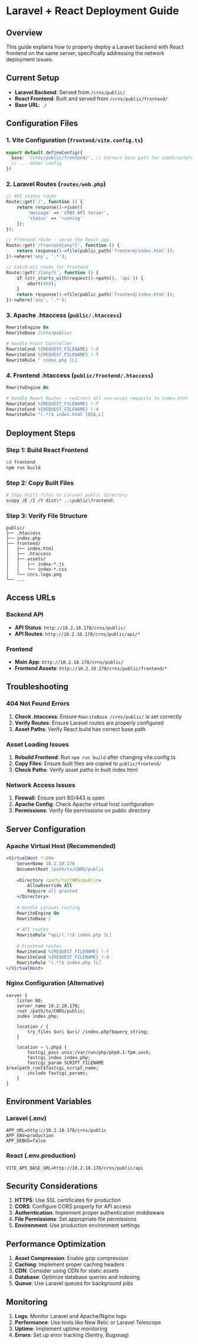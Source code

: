 # Laravel + React Deployment Guide

## Overview
This guide explains how to properly deploy a Laravel backend with React frontend on the same server, specifically addressing the network deployment issues.

## Current Setup
- **Laravel Backend**: Served from `/crns/public/`
- **React Frontend**: Built and served from `/crns/public/frontend/`
- **Base URL**: `
/`

## Configuration Files

### 1. Vite Configuration (`frontend/vite.config.ts`)
```typescript
export default defineConfig({
  base: '/crns/public/frontend/', // Correct base path for subdirectory
  // ... other config
})
```

### 2. Laravel Routes (`routes/web.php`)
```php
// API status route
Route::get('/', function () {
    return response()->json([
        'message' => 'CRNS API Server',
        'status' => 'running'
    ]);
});

// Frontend route - serve the React app
Route::get('/frontend{any?}', function () {
    return response()->file(public_path('frontend/index.html'));
})->where('any', '.*');

// Catch-all route for frontend
Route::get('/{any?}', function () {
    if (str_starts_with(request()->path(), 'api')) {
        abort(404);
    }
    return response()->file(public_path('frontend/index.html'));
})->where('any', '.*');
```

### 3. Apache .htaccess (`public/.htaccess`)
```apache
RewriteEngine On
RewriteBase /crns/public/

# Handle Front Controller
RewriteCond %{REQUEST_FILENAME} !-d
RewriteCond %{REQUEST_FILENAME} !-f
RewriteRule ^ index.php [L]
```

### 4. Frontend .htaccess (`public/frontend/.htaccess`)
```apache
RewriteEngine On

# Handle React Router - redirect all non-asset requests to index.html
RewriteCond %{REQUEST_FILENAME} !-f
RewriteCond %{REQUEST_FILENAME} !-d
RewriteRule ^(.*)$ index.html [QSA,L]
```

## Deployment Steps

### Step 1: Build React Frontend
```bash
cd frontend
npm run build
```

### Step 2: Copy Built Files
```bash
# Copy built files to Laravel public directory
xcopy /E /I /Y dist\* ..\public\frontend\
```

### Step 3: Verify File Structure
```
public/
├── .htaccess
├── index.php
├── frontend/
│   ├── index.html
│   ├── .htaccess
│   ├── assets/
│   │   ├── index-*.js
│   │   └── index-*.css
│   └── cnrs.logo.png
└── ...
```

## Access URLs

### Backend API
- **API Status**: `http://10.2.10.178/crns/public/`
- **API Routes**: `http://10.2.10.178/crns/public/api/*`

### Frontend
- **Main App**: `http://10.2.10.178/crns/public/`
- **Frontend Assets**: `http://10.2.10.178/crns/public/frontend/*`

## Troubleshooting

### 404 Not Found Errors
1. **Check .htaccess**: Ensure `RewriteBase /crns/public/` is set correctly
2. **Verify Routes**: Ensure Laravel routes are properly configured
3. **Asset Paths**: Verify React build has correct base path

### Asset Loading Issues
1. **Rebuild Frontend**: Run `npm run build` after changing vite.config.ts
2. **Copy Files**: Ensure built files are copied to `public/frontend/`
3. **Check Paths**: Verify asset paths in built index.html

### Network Access Issues
1. **Firewall**: Ensure port 80/443 is open
2. **Apache Config**: Check Apache virtual host configuration
3. **Permissions**: Verify file permissions on public directory

## Server Configuration

### Apache Virtual Host (Recommended)
```apache
<VirtualHost *:80>
    ServerName 10.2.10.178
    DocumentRoot /path/to/CNRS/public
    
    <Directory /path/to/CNRS/public>
        AllowOverride All
        Require all granted
    </Directory>
    
    # Handle Laravel routing
    RewriteEngine On
    RewriteBase /
    
    # API routes
    RewriteRule ^api/(.*)$ index.php [L]
    
    # Frontend routes
    RewriteCond %{REQUEST_FILENAME} !-f
    RewriteCond %{REQUEST_FILENAME} !-d
    RewriteRule ^(.*)$ index.php [L]
</VirtualHost>
```

### Nginx Configuration (Alternative)
```nginx
server {
    listen 80;
    server_name 10.2.10.178;
    root /path/to/CNRS/public;
    index index.php;

    location / {
        try_files $uri $uri/ /index.php?$query_string;
    }

    location ~ \.php$ {
        fastcgi_pass unix:/var/run/php/php8.1-fpm.sock;
        fastcgi_index index.php;
        fastcgi_param SCRIPT_FILENAME $realpath_root$fastcgi_script_name;
        include fastcgi_params;
    }
}
```

## Environment Variables

### Laravel (.env)
```env
APP_URL=http://10.2.10.178/crns/public
APP_ENV=production
APP_DEBUG=false
```

### React (.env.production)
```env
VITE_API_BASE_URL=http://10.2.10.178/crns/public/api
```

## Security Considerations

1. **HTTPS**: Use SSL certificates for production
2. **CORS**: Configure CORS properly for API access
3. **Authentication**: Implement proper authentication middleware
4. **File Permissions**: Set appropriate file permissions
5. **Environment**: Use production environment settings

## Performance Optimization

1. **Asset Compression**: Enable gzip compression
2. **Caching**: Implement proper caching headers
3. **CDN**: Consider using CDN for static assets
4. **Database**: Optimize database queries and indexing
5. **Queue**: Use Laravel queues for background jobs

## Monitoring

1. **Logs**: Monitor Laravel and Apache/Nginx logs
2. **Performance**: Use tools like New Relic or Laravel Telescope
3. **Uptime**: Implement uptime monitoring
4. **Errors**: Set up error tracking (Sentry, Bugsnag)
